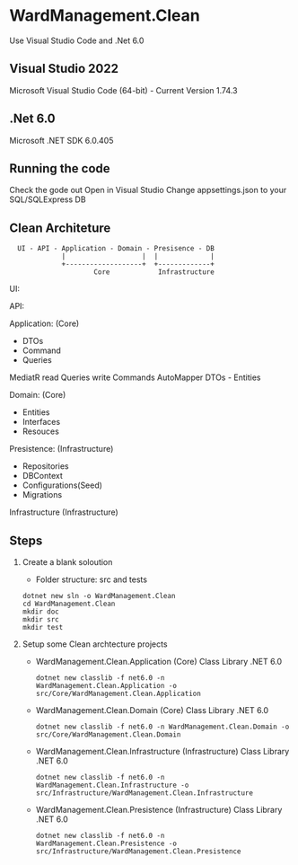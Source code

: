 # WardManagement.Clean
 Use Visual Studio Code and .Net 6.0

## Visual Studio 2022
 Microsoft Visual Studio Code (64-bit) - Current
 Version 1.74.3

## .Net 6.0
 Microsoft .NET SDK 6.0.405

## Running the code
 Check the gode out
 Open in Visual Studio
 Change appsettings.json to your SQL/SQLExpress DB

 ## Clean Architeture

``` 
  UI - API - Application - Domain - Presisence - DB
             |                   |  |             |
             +-------------------+  +-------------+
                     Core            Infrastructure
```
  UI:

  API:

  Application: (Core)
  - DTOs
  - Command
  - Queries

  MediatR
  read Queries
  write Commands
  AutoMapper
  DTOs - Entities

  Domain: (Core)
  - Entities
  - Interfaces
  - Resouces

  Presistence: (Infrastructure)
  - Repositories
  - DBContext
  - Configurations(Seed)
  - Migrations

  Infrastructure (Infrastructure)


 ## Steps

 1. Create a blank soloution
    - Folder structure: src and tests
    ```
    dotnet new sln -o WardManagement.Clean
    cd WardManagement.Clean
    mkdir doc
    mkdir src
    mkdir test
    ```    

 2. Setup some Clean archtecture projects
    - WardManagement.Clean.Application (Core)
       Class Library .NET 6.0
       ```
       dotnet new classlib -f net6.0 -n WardManagement.Clean.Application -o src/Core/WardManagement.Clean.Application
       ```
    - WardManagement.Clean.Domain (Core)
       Class Library .NET 6.0
       ```
       dotnet new classlib -f net6.0 -n WardManagement.Clean.Domain -o src/Core/WardManagement.Clean.Domain
       ```       
    - WardManagement.Clean.Infrastructure (Infrastructure)
       Class Library .NET 6.0
       ```
       dotnet new classlib -f net6.0 -n WardManagement.Clean.Infrastructure -o src/Infrastructure/WardManagement.Clean.Infrastructure
       ```              
    - WardManagement.Clean.Presistence (Infrastructure)
       Class Library .NET 6.0
       ```
       dotnet new classlib -f net6.0 -n WardManagement.Clean.Presistence -o src/Infrastructure/WardManagement.Clean.Presistence
       ```       
       
































































































































































































































































